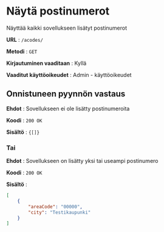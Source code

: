 # Näytä postinumerot

Näyttää kaikki sovellukseen lisätyt postinumerot

**URL** : `/acodes/`

**Metodi** : `GET`

**Kirjautuminen vaaditaan** : Kyllä

**Vaaditut käyttöoikeudet** : Admin - käyttöoikeudet

## Onnistuneen pyynnön vastaus

**Ehdot** : Sovellukseen ei ole lisätty postinumeroita

**Koodi** : `200 OK`

**Sisältö** : `{[]}`

### Tai

**Ehdot** : Sovellukseen on lisätty yksi tai useampi postinumero

**Koodi** : `200 OK`

**Sisältö** : 

```json
[
    {
        "areaCode": "00000",
        "city": "Testikaupunki"
    }
]
```